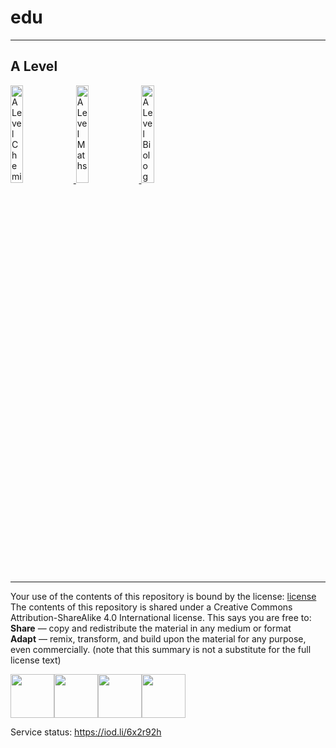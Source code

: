 # edu
---
## A Level  

  
  
<a href="https://edu.iod.li/chemistry">
  <img src="https://user-images.githubusercontent.com/74820599/113571070-8aa8ed80-960d-11eb-9160-586da8ab464e.png" alt="A Level Chemistry" style="width:20%;">
</a><a href="https://edu.iod.li/maths">
  <img src="https://user-images.githubusercontent.com/74820599/113571206-d78cc400-960d-11eb-80c3-d479a8f9e72d.png" alt="A Level Maths" style="width:20%;">
</a><a href="https://edu.iod.li/biology">
  <img src="https://user-images.githubusercontent.com/74820599/113571689-c2fcfb80-960e-11eb-97a3-e3bb06ce83a8.png" alt="A Level Biology" style="width:20%;">
</a>



  
  
  
  
---
Your use of the contents of this repository is bound by the license: [license](https://github.com/sgdwn/edu/blob/main/LICENSE.md)  
The contents of this repository is shared under a Creative Commons Attribution-ShareAlike 4.0 International license. This says you are free to:  
**Share** — copy and redistribute the material in any medium or format  
**Adapt** — remix, transform, and build upon the material for any purpose, even commercially. (note that this summary is not a substitute for the full license text)  
  


  

<img src="https://user-images.githubusercontent.com/74820599/113404108-8d061000-939f-11eb-8506-fda709a7ee07.png" height="70"><img src="https://user-images.githubusercontent.com/74820599/113404105-8bd4e300-939f-11eb-8de9-310f8a62645e.png" height="70"><img src="https://user-images.githubusercontent.com/74820599/113404094-89728900-939f-11eb-9876-9c2d2d285319.png" height="70"><img src="https://user-images.githubusercontent.com/74820599/113147214-75584b80-9228-11eb-9dcc-ce7484513388.png" height="70">

Service status: <https://iod.li/6x2r92h>



  




